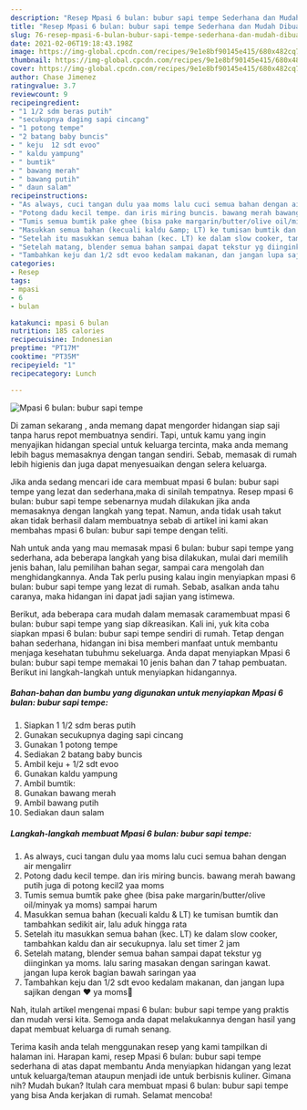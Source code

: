 ```yaml
---
description: "Resep Mpasi 6 bulan: bubur sapi tempe Sederhana dan Mudah Dibuat"
title: "Resep Mpasi 6 bulan: bubur sapi tempe Sederhana dan Mudah Dibuat"
slug: 76-resep-mpasi-6-bulan-bubur-sapi-tempe-sederhana-dan-mudah-dibuat
date: 2021-02-06T19:18:43.198Z
image: https://img-global.cpcdn.com/recipes/9e1e8bf90145e415/680x482cq70/mpasi-6-bulan-bubur-sapi-tempe-foto-resep-utama.jpg
thumbnail: https://img-global.cpcdn.com/recipes/9e1e8bf90145e415/680x482cq70/mpasi-6-bulan-bubur-sapi-tempe-foto-resep-utama.jpg
cover: https://img-global.cpcdn.com/recipes/9e1e8bf90145e415/680x482cq70/mpasi-6-bulan-bubur-sapi-tempe-foto-resep-utama.jpg
author: Chase Jimenez
ratingvalue: 3.7
reviewcount: 9
recipeingredient:
- "1 1/2 sdm beras putih"
- "secukupnya daging sapi cincang"
- "1 potong tempe"
- "2 batang baby buncis"
- " keju  12 sdt evoo"
- " kaldu yampung"
- " bumtik"
- " bawang merah"
- " bawang putih"
- " daun salam"
recipeinstructions:
- "As always, cuci tangan dulu yaa moms lalu cuci semua bahan dengan air mengalirr"
- "Potong dadu kecil tempe. dan iris miring buncis. bawang merah bawang putih juga di potong kecil2 yaa moms"
- "Tumis semua bumtik pake ghee (bisa pake margarin/butter/olive oil/minyak ya moms) sampai harum"
- "Masukkan semua bahan (kecuali kaldu &amp; LT) ke tumisan bumtik dan tambahkan sedikit air, lalu aduk hingga rata"
- "Setelah itu masukkan semua bahan (kec. LT) ke dalam slow cooker, tambahkan kaldu dan air secukupnya. lalu set timer 2 jam"
- "Setelah matang, blender semua bahan sampai dapat tekstur yg diinginkan ya moms. lalu saring masakan dengan saringan kawat. jangan lupa kerok bagian bawah saringan yaa"
- "Tambahkan keju dan 1/2 sdt evoo kedalam makanan, dan jangan lupa sajikan dengan ❤️ ya moms🥰"
categories:
- Resep
tags:
- mpasi
- 6
- bulan

katakunci: mpasi 6 bulan 
nutrition: 185 calories
recipecuisine: Indonesian
preptime: "PT17M"
cooktime: "PT35M"
recipeyield: "1"
recipecategory: Lunch

---
```



![Mpasi 6 bulan: bubur sapi tempe](https://img-global.cpcdn.com/recipes/9e1e8bf90145e415/680x482cq70/mpasi-6-bulan-bubur-sapi-tempe-foto-resep-utama.jpg)

Di zaman  sekarang , anda memang dapat mengorder hidangan siap saji tanpa harus repot membuatnya sendiri. Tapi, untuk kamu yang ingin menyajikan hidangan special untuk keluarga tercinta, maka anda memang lebih bagus memasaknya dengan tangan sendiri. Sebab, memasak di rumah lebih higienis dan juga dapat menyesuaikan dengan selera keluarga.

Jika anda sedang mencari ide cara membuat mpasi 6 bulan: bubur sapi tempe yang lezat dan sederhana,maka di sinilah tempatnya. Resep mpasi 6 bulan: bubur sapi tempe  sebenarnya mudah dilakukan jika anda memasaknya dengan langkah yang tepat. Namun, anda tidak usah takut akan tidak berhasil dalam membuatnya 
sebab di artikel ini kami akan membahas mpasi 6 bulan: bubur sapi tempe dengan teliti.  



Nah untuk anda yang mau memasak mpasi 6 bulan: bubur sapi tempe yang sederhana, ada beberapa langkah yang bisa dilakukan, mulai dari memilih jenis bahan, lalu pemilihan bahan segar, sampai cara mengolah dan menghidangkannya. Anda Tak perlu pusing kalau ingin menyiapkan mpasi 6 bulan: bubur sapi tempe yang lezat di rumah. Sebab, asalkan anda  tahu caranya, maka hidangan ini dapat jadi sajian yang istimewa.

Berikut, ada beberapa cara mudah dalam memasak caramembuat mpasi 6 bulan: bubur sapi tempe yang siap dikreasikan. Kali ini, yuk kita coba siapkan mpasi 6 bulan: bubur sapi tempe sendiri di rumah. Tetap dengan bahan sederhana, hidangan ini bisa memberi manfaat untuk membantu menjaga kesehatan tubuhmu sekeluarga. Anda dapat menyiapkan Mpasi 6 bulan: bubur sapi tempe memakai 10 jenis bahan dan 7 tahap pembuatan. Berikut ini langkah-langkah untuk menyiapkan hidangannya.

<!--inarticleads1-->

##### Bahan-bahan dan bumbu yang digunakan untuk menyiapkan Mpasi 6 bulan: bubur sapi tempe:

1. Siapkan 1 1/2 sdm beras putih
1. Gunakan secukupnya daging sapi cincang
1. Gunakan 1 potong tempe
1. Sediakan 2 batang baby buncis
1. Ambil  keju + 1/2 sdt evoo
1. Gunakan  kaldu yampung
1. Ambil  bumtik:
1. Gunakan  bawang merah
1. Ambil  bawang putih
1. Sediakan  daun salam




<!--inarticleads2-->

##### Langkah-langkah membuat Mpasi 6 bulan: bubur sapi tempe:

1. As always, cuci tangan dulu yaa moms lalu cuci semua bahan dengan air mengalirr
1. Potong dadu kecil tempe. dan iris miring buncis. bawang merah bawang putih juga di potong kecil2 yaa moms
1. Tumis semua bumtik pake ghee (bisa pake margarin/butter/olive oil/minyak ya moms) sampai harum
1. Masukkan semua bahan (kecuali kaldu &amp; LT) ke tumisan bumtik dan tambahkan sedikit air, lalu aduk hingga rata
1. Setelah itu masukkan semua bahan (kec. LT) ke dalam slow cooker, tambahkan kaldu dan air secukupnya. lalu set timer 2 jam
1. Setelah matang, blender semua bahan sampai dapat tekstur yg diinginkan ya moms. lalu saring masakan dengan saringan kawat. jangan lupa kerok bagian bawah saringan yaa
1. Tambahkan keju dan 1/2 sdt evoo kedalam makanan, dan jangan lupa sajikan dengan ❤️ ya moms🥰




Nah, itulah artikel mengenai  mpasi 6 bulan: bubur sapi tempe  yang praktis dan mudah versi kita. Semoga anda dapat melakukannya dengan hasil yang dapat membuat keluarga di rumah senang. 

Terima kasih anda telah menggunakan resep yang kami tampilkan di halaman ini. Harapan kami, resep  Mpasi 6 bulan: bubur sapi tempe sederhana di atas dapat membantu Anda menyiapkan hidangan yang lezat untuk keluarga/teman ataupun menjadi ide untuk berbisnis kuliner. Gimana nih? Mudah bukan? Itulah cara membuat mpasi 6 bulan: bubur sapi tempe yang bisa Anda kerjakan di rumah. Selamat mencoba!

